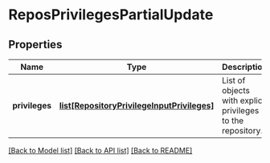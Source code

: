# ReposPrivilegesPartialUpdate

## Properties
Name | Type | Description | Notes
------------ | ------------- | ------------- | -------------
**privileges** | [**list[RepositoryPrivilegeInputPrivileges]**](RepositoryPrivilegeInputPrivileges.md) | List of objects with explicit privileges to the repository. | [optional] 

[[Back to Model list]](../README.md#documentation-for-models) [[Back to API list]](../README.md#documentation-for-api-endpoints) [[Back to README]](../README.md)


